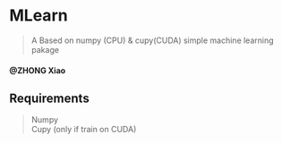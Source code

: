 # MLearn
> A Based on numpy (CPU) & cupy(CUDA) simple machine learning pakage

#### @ZHONG Xiao

## Requirements
> Numpy  
> Cupy (only if train on CUDA)
